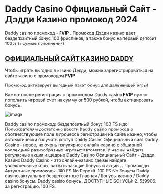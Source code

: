 # Daddy Casino Официальный Сайт - Дэдди Казино промокод 2024

Daddy casino промокод - **FVIP** . Промокод Дэдди казино дает бездепозитный бонус 100 фриспинов, а также бонус на первый депозит 100% (к сумме пополнения)

## **[ОФИЦИАЛЬНЫЙ САЙТ КАЗИНО DADDY](https://linksc.ru/daddy_fvip)**

Чтобы играть выгодно в казино Дэдди, можно зарегистрироваться на сайте казино с промокодом **FVIP**

Промокод активирует выгодный пакет бонус для дальнейшей игры! 

Важно: после регистрации с промокодом Daddy casino **FVIP** нужно пополнить игровой счет на сумму от 500 рублей, чтобы активировать бонусы. 

![image](https://github.com/user-attachments/assets/f43a5664-d81a-445e-87b0-754cedc3ed5e)

Daddy casino промокод: бездепозитный бонус 100 FS и до Пользователям достаточно ввести Daddy casino промокод в соответствующее поле в процессе регистрации на сайте казино, чтобы автоматически получить доступ Daddy Casino Официальный сайт Daddy Casino - новое, но очень популярное онлайн-казино с обширной коллекцией разнообразных игровых автоматов. У нас вы найдете регулярные акции и щедрые Daddy Casino Официальный Сайт - Дэдди Казино Daddy Casino - это онлайн-казино где вы найдете увлекательные игры, захватывающие бонусы и акции ... Промокоды Актуальные промокоды. 100 FS No Deposit. 100 FS No Бонусы Daddy casino, актуальные бездепозитные Главная / Бонусы казино / Daddy casino бонусы. Daddy casino бонусы. ДОСТУПНЫЕ БОНУСЫ: 2. 529906. за регистрацию. 100 FS. 
